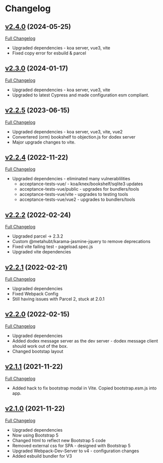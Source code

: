# Changelog

## [v2.4.0](https://github.com/DaveO-Home/embedded-acceptance-tests-vue/tree/v2.4.0) (2024-05-25)

[Full Changelog](https://github.com/DaveO-Home/embedded-acceptance-tests-vue/compare/2.3.0...v2.4.0)

* Upgraded dependencies - koa server, vue3, vite
* Fixed copy error for esbuild & parcel

## [v2.3.0](https://github.com/DaveO-Home/embedded-acceptance-tests-vue/tree/v2.3.0) (2024-01-17)

[Full Changelog](https://github.com/DaveO-Home/embedded-acceptance-tests-vue/compare/2.2.5...v2.3.0)

* Upgraded dependencies - koa server, vue3, vite
* Upgraded to latest Cypress and made configuration esm compliant.

## [v2.2.5](https://github.com/DaveO-Home/embedded-acceptance-tests-vue/tree/v2.2.5) (2023-06-15)

[Full Changelog](https://github.com/DaveO-Home/embedded-acceptance-tests-vue/compare/2.2.4...v2.2.5)

* Upgraded dependencies - koa server, vue3, vite, vue2
* Convertered (orm) bookshelf to objection.js for dodex server
* Major upgrade changes to vite.

## [v2.2.4](https://github.com/DaveO-Home/embedded-acceptance-tests-vue/tree/v2.2.4) (2022-11-22)

[Full Changelog](https://github.com/DaveO-Home/embedded-acceptance-tests-vue/compare/2.2.2...v2.2.4)

* Upgraded dependencies - eliminated many vulnerablilities
    * acceptance-tests-vue/ - koa/knex/bookshelf/sqlite3 updates
    * acceptance-tests-vue/public - upgrades for bundlers/tools
    * acceptance-tests-vue/vite - upgrades to testing tools
    * acceptance-tests-vue/vue2 - upgrades to bundlers/tools

## [v2.2.2](https://github.com/DaveO-Home/embedded-acceptance-tests-vue/tree/v2.2.2) (2022-02-24)

[Full Changelog](https://github.com/DaveO-Home/embedded-acceptance-tests-vue/compare/2.2,1...v2.2.2)

* Upgraded parcel -> 2.3.2
* Custom @metahubt/karama-jasmine-jquery to remove deprecations
* Fixed vite failing test - pageload.spec.js
* Upgraded vite dependencies

## [v2.2.1](https://github.com/DaveO-Home/embedded-acceptance-tests-vue/tree/v2.2.1) (2022-02-21)

[Full Changelog](https://github.com/DaveO-Home/embedded-acceptance-tests-vue/compare/2.2,0...v2.2.1)

* Upgraded dependencies
* Fixed Webpack Config
* Still having issues with Parcel 2, stuck at 2.0.1

## [v2.2.0](https://github.com/DaveO-Home/embedded-acceptance-tests-vue/tree/v2.2.0) (2022-02-15)

[Full Changelog](https://github.com/DaveO-Home/embedded-acceptance-tests-vue/compare/master...v2.2.0)

* Upgraded dependencies
* Added dodex message server as the dev server - dodex message client should work out of the box.
* Changed bootstap layout

## [v2.1.1](https://github.com/DaveO-Home/embedded-acceptance-tests-vue/tree/v2.1.1) (2021-11-22)

[Full Changelog](https://github.com/DaveO-Home/embedded-acceptance-tests-vue/compare/2.1.0...v2.1.1)

* Added hack to fix bootstrap modal in Vite. Copied bootstrap.esm.js into app.

## [v2.1.0](https://github.com/DaveO-Home/embedded-acceptance-tests-vue/tree/v2.1.0) (2021-11-22)

[Full Changelog](https://github.com/DaveO-Home/embedded-acceptance-tests-vue/compare/master...v2.1.0)

* Upgraded dependencies
* Now using Bootstrap 5
* Changed html to reflect new Bootstrap 5 code
* Removed external css for SPA - designed with Bootstrap 5
* Upgraded Webpack-Dev-Server to v4 - configuration changes
* Added esbuild bundler for V3
